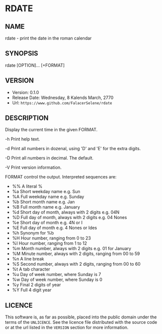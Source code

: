RDATE
=====

NAME
----

rdate - print the date in the roman calendar

SYNOPSIS
--------

rdate [OPTION]... [+FORMAT]

VERSION
-------

- Version: 0.1.0
- Release Date: Wednesday, 8 Kalends March, 2770
- Url: `https://www.github.com/FalacerSelene/rdate`

DESCRIPTION
-----------

Display the current time in the given FORMAT.

-h
    Print help text.

-d
    Print all numbers in dozenal, using 'D' and 'E' for the extra digits.

-D
    Print all numbers in decimal. The default.

-V
    Print version information.

FORMAT control the output. Interpreted sequences are:

- %%    A literal %
- %a    Short weekday name e.g. Sun
- %A    Full weekday name e.g. Sunday
- %b    Short month name e.g. Jan
- %B    Full month name e.g. January
- %d    Short day of month, always with 2 digits e.g. 04N
- %D    Full day of month, always with 2 digits e.g. 04 Nones
- %e    Short day of month e.g. 4N or I
- %E    Full day of month e.g. 4 Nones or Ides
- %h    Synonym for %b
- %H    Hour number, ranging from 0 to 23
- %I    Hour number, ranging from 1 to 12
- %m    Month number, always with 2 digits e.g. 01 for January
- %M    Minute number, always with 2 digits, ranging from 00 to 59
- %n    A line break
- %S    Second number, always with 2 digits, ranging from 00 to 60
- %t    A tab character
- %u    Day of week number, where Sunday is 7
- %w    Day of week number, where Sunday is 0
- %y    Final 2 digits of year
- %Y    Full 4 digit year

LICENCE
-------

This software is, as far as possible, placed into the public domain under the
terms of the `UNLICENCE`. See the licence file distributed with the source
code or at the url listed in the `VERSION` section for more information.
